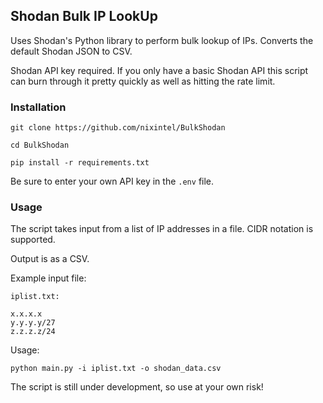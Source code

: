 ## Shodan Bulk IP LookUp

Uses Shodan's Python library to perform bulk lookup of IPs. Converts the default Shodan JSON to CSV.

Shodan API key required. If you only have a basic Shodan API this script can burn through it pretty quickly as well as hitting the rate limit.

### Installation

``````
git clone https://github.com/nixintel/BulkShodan

cd BulkShodan

pip install -r requirements.txt

``````

Be sure to enter your own API key in the ```.env``` file.

### Usage

The script takes input from a list of IP addresses in a file. CIDR notation is supported.

Output is as a CSV.

Example input file:

``````
iplist.txt:

x.x.x.x
y.y.y.y/27
z.z.z.z/24
``````

Usage:

``````
python main.py -i iplist.txt -o shodan_data.csv
``````

The script is still under development, so use at your own risk!